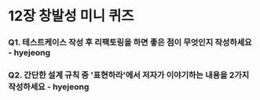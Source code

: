 # 12장 창발성 미니 퀴즈

### Q1. 테스트케이스 작성 후 리팩토링을 하면 좋은 점이 무엇인지 작성하세요 - hyejeong

### Q2. 간단한 설계 규칙 중 '표현하라'에서 저자가 이야기하는 내용을 2가지 작성하세요 - hyejeong